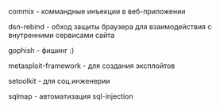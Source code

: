 commix - коммандные инъекции в веб-приложении

dsn-rebind - обход защиты браузера для взаимодействия с внутренними сервисами сайта

gophish - фишинг :) 

metasploit-framework - для создания эксплойтов

setoolkit - для соц.инженерии

sqlmap - автоматизация sql-injection
